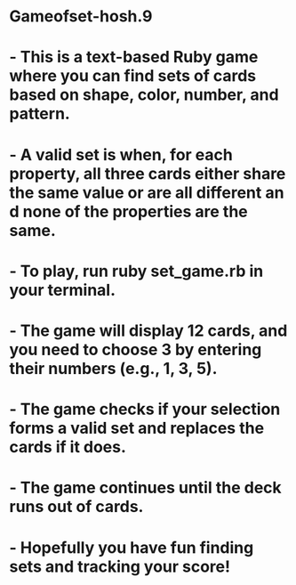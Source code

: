 # Gameofset-hosh.9

# - This is a text-based Ruby game where you can find sets of cards based on shape, color, number, and pattern.

# - A valid set is when, for each property, all three cards either share the same value or are all different an d none of the properties are the same.

# - To play, run ruby set_game.rb in your terminal.

# - The game will display 12 cards, and you need to choose 3 by entering their numbers (e.g., 1, 3, 5).

# - The game checks if your selection forms a valid set and replaces the cards if it does.

# - The game continues until the deck runs out of cards.

# - Hopefully you have fun finding sets and tracking your score!
